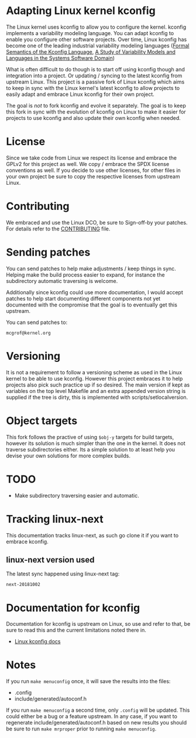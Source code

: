 Adapting Linux kernel kconfig
=============================

The Linux kernel uses kconfig to allow you to configure the kernel. kconfig
implements a variability modeling language. You can adapt kconfig to enable you
configure other software projects. Over time, Linux kconfig has become one of
the leading industrial variability modeling languages
([Formal Semantics of the Kconfig Language](http://www.eng.uwaterloo.ca/~shshe/kconfig_semantics.pdf),
[A Study of Variability Models and Languages in the Systems Software Domain](https://gsd.uwaterloo.ca/sites/default/files/vm-2013-berger.pdf))

What is often difficult to do though is to start off using kconfig though and
integration into a project. Or updating / syncing to the latest kconfig from
upstream Linux. This project is a passive fork of Linux kconfig which aims to
keep in sync with the Linux kernel's latest kconfig to allow projects to easily
adapt and embrace Linux kconfig for their own project.

The goal is *not* to fork kconfig and evolve it separately. The goal is to keep
this fork in sync with the evolution of kconfig on Linux to make it easier for
projects to use kconfig and also update their own kconfig when needed.

# License

Since we take code from Linux we respect its license and embrace the GPLv2 for
this project as well. We copy / embrace the SPDX license conventions as well.
If you decide to use other licenses, for other files in your own project be
sure to copy the respective licenses from upstream Linux.

# Contributing

We embraced and use the Linux DCO, be sure to Sign-off-by your patches.
For details refer to the [CONTRIBUTING](./CONTRIBUTING) file.

# Sending patches

You can send patches to help make adjustments / keep things in sync.
Helping make the build process easier to expand, for instance the
subdirectory automatic traversing is welcome.

Additionally since kconfig could use more documentation, I would accept patches
to help start documenting different components not yet documented with the
compromise that the goal is to eventually get this upstream.

You can send patches to:

```
mcgrof@kernel.org
```

# Versioning

It is not a requirement to follow a versioning scheme as used in the Linux
kernel to be able to use kconfig. However this project embraces it to help
projects also pick such practice up if so desired. The main version if kept
as variables on the top level Makefile and an extra appended version string is
supplied if the tree is dirty, this is implemented with scripts/setlocalversion.

# Object targets

This fork follows the practive of using `$obj-y` targets for build targets,
however its solution is much simpler than the one in the kernel. It does not
traverse subdirectories either. Its a simple solution to at least help you
devise your own solutions for more complex builds.

# TODO

  * Make subdirectory traversing easier and automatic.

# Tracking linux-next

This documentation tracks linux-next, as such go clone it if you want to
embrace kconfig.

## linux-next version used

The latest sync happened using linux-next tag:

```
next-20181002
```

# Documentation for kconfig

Documentation for kconfig is upstream on Linux, so use and refer to that, be
sure to read this and the current limitations noted there in.

  * [Linux kconfig docs](https://www.kernel.org/doc/Documentation/kbuild/kconfig-language.txt)

# Notes

If you run `make menuconfig` once, it will save the results into the files:

  * .config
  * include/generated/autoconf.h

If you run `make menuconfig` a second time, only `.config` will be updated.
This could either be a bug or a feature upstream. In any case, if you want
to regenerate include/generated/autoconf.h based on new results you should
be sure to run `make mrproper` prior to running `make menuconfig`.
